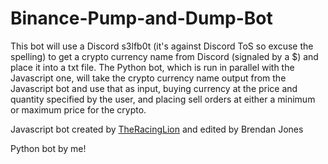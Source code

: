 # Binance-Pump-and-Dump-Bot

This bot will use a Discord s3lfb0t (it's against Discord ToS so excuse the spelling) to get a crypto currency name from Discord (signaled by a $) and place it into a txt file. The Python bot, which is run in parallel with the Javascript one, will take the crypto currency name output from the Javascript bot and use that as input, buying currency at the price and quantity specified by the user, and placing sell orders at either a minimum or maximum price for the crypto.

Javascript bot created by [TheRacingLion](https://github.com/TheRacingLion) and edited by Brendan Jones

Python bot by me!
